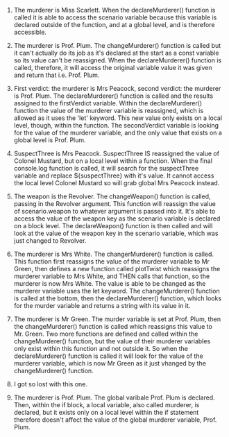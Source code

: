 1. The murderer is Miss Scarlett.
When the declareMurderer() function is called it is able to access the scenario variable because this variable is declared outside of the function, and at a global level, and is therefore accessible.

2. The murderer is Prof. Plum.
The changeMurderer() function is called but it can't actually do its job as it's declared at the start as a const variable so its value can't be reassigned. When the declareMurderer() function is called, therefore, it will access the original variable value it was given and return that i.e. Prof. Plum.

3. First verdict: the murderer is Mrs Peacock, second verdict: the murderer is Prof. Plum.
The declareMurderer() function is called and the results assigned to the firstVerdict variable. Within the declareMurderer() function the value of the murderer variable is reassigned, which is allowed as it uses the 'let' keyword. This new value only exists on  a local level, though, within the function. The secondVerdict variable is looking for the value of the murderer variable, and the only value that exists on a global level is Prof. Plum.

4. SuspectThree is Mrs Peacock.
SuspectThree IS reassigned the value of Colonel Mustard, but on a local level within a function. When the final console.log function is called, it will search for the suspectThree variable and replace ${suspectThree} with it's value. It cannot access the local level Colonel Mustard so will grab global Mrs Peacock instead.

5. The weapon is the Revolver.
The changeWeapon() function is called, passing in the Revolver argument. This function will reassign the value of scenario.weapon to whatever argument is passed into it. It's able to access the value of the weapon key as the scenario variable is declared on a block level. The declareWeapon() function is then called and will look at the value of the weapon key in the scenario variable, which was just changed to Revolver.

6. The murderer is Mrs White.
The changerMurderer() function is called. This function first reassigns the value of the murderer variable to Mr Green, then defines a new function called plotTwist which reassigns the murderer variable to Mrs White, and THEN calls that function, so the murderer is now Mrs White. The value is able to be changed as the murderer variable uses the let keyword. The changeMurderer() function is called at the bottom, then the declareMurderer() function, which looks for the murder variable and returns a string with its value in it.

7. The murderer is Mr Green. The murder variable is set at Prof. Plum, then the changeMurderer() function is called which reassigns this value to Mr. Green. Two more functions are defined and called within the changeMurderer() function, but the value of their murderer variables only exist within this function and not outside it. So when the declareMurderer() function is called it will look for the value of the murderer variable, which is now Mr Green as it just vhanged by the changeMurderer() function.

8. I got so lost with this one.

9. The murderer is Prof. Plum.
The global varibale Prof. Plum is declared. Then, within the if block, a local variable, also called murderer, is declared, but it exists only on a local level within the if statement therefore doesn't affect the value of the global murderer variable, Prof. Plum.